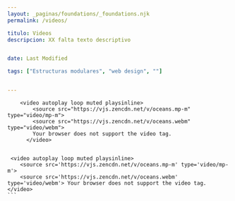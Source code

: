 ```yaml
---
layout: _paginas/foundations/_foundations.njk
permalink: /videos/

titulo: Videos
descripcion: XX falta texto descriptivo


date: Last Modified

tags: ["Estructuras modulares", "web design", ""]


---
```






        <video autoplay loop muted playsinline>
            <source src="https://vjs.zencdn.net/v/oceans.mp-m" type="video/mp-m">
            <source src="https://vjs.zencdn.net/v/oceans.webm" type="video/webm">
            Your browser does not support the video tag.
          </video>



````

 <video autoplay loop muted playsinline>
    <source src='https://vjs.zencdn.net/v/oceans.mp-m' type='video/mp-m'>
    <source src='https://vjs.zencdn.net/v/oceans.webm' type='video/webm'> Your browser does not support the video tag.
</video>
```